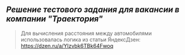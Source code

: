 ## _Решение тестового задания для вакансии в компании "Траектория"_

> Для вычисления расстояния между автомобилями использовалась логика из статьи ЯндексДзен: https://dzen.ru/a/YIzvbk6TBk64Fwoq
